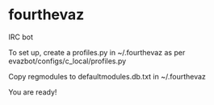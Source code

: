 fourthevaz
==========

IRC bot

To set up, create a profiles.py in ~/.fourthevaz as per evazbot/configs/c_local/profiles.py

Copy regmodules to defaultmodules.db.txt in ~/.fourthevaz

You are ready!


